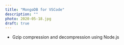 ```yaml
---
title: "MongoDB for VSCode"
description: ""
photo: 2020-05-18.jpg
draft: true
---
```


- Gzip compression and decompression using Node.js

